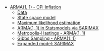 -   [ARMA(1, 1) - CPI Inflation](#arma1-1---cpi-inflation)
    -   [Data](#data)
    -   [State space model](#state-space-model)
    -   [Maximum likelihood estimation](#maximum-likelihood-estimation)
    -   [ARMA(1, 1) in Statsmodels via
        SARIMAX](#arma1-1-in-statsmodels-via-sarimax)
    -   [Metropolis-Hastings - ARMA(1,
        1)](#metropolis-hastings---arma1-1)
    -   [Gibbs Sampling - ARMA(1, 1)](#gibbs-sampling---arma1-1)
    -   [Expanded model: SARIMAX](#expanded-model-sarimax)

